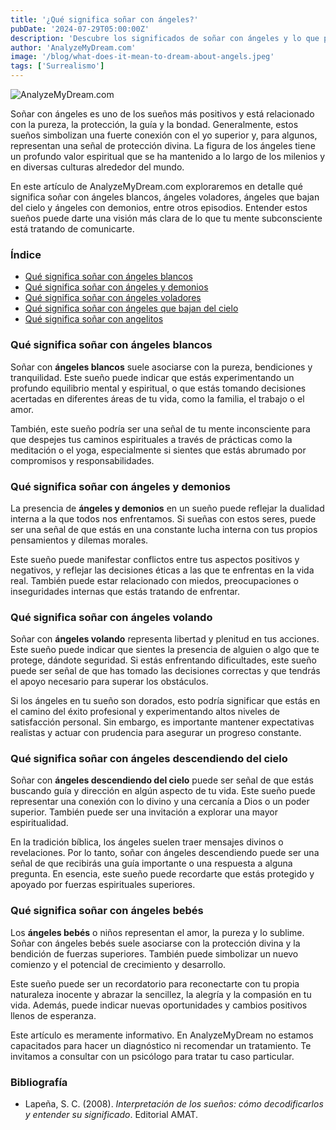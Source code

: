 ```yaml
---
title: '¿Qué significa soñar con ángeles?'
pubDate: '2024-07-29T05:00:00Z'
description: 'Descubre los significados de soñar con ángeles y lo que podrían estar diciendo sobre tu vida y espiritualidad.'
author: 'AnalyzeMyDream.com'
image: '/blog/what-does-it-mean-to-dream-about-angels.jpeg'
tags: ['Surrealismo']
---
```


![AnalyzeMyDream.com](/blog/what-does-it-mean-to-dream-about-angels.jpeg)

Soñar con ángeles es uno de los sueños más positivos y está relacionado con la pureza, la protección, la guía y la bondad. Generalmente, estos sueños simbolizan una fuerte conexión con el yo superior y, para algunos, representan una señal de protección divina. La figura de los ángeles tiene un profundo valor espiritual que se ha mantenido a lo largo de los milenios y en diversas culturas alrededor del mundo.

En este artículo de AnalyzeMyDream.com exploraremos en detalle qué significa soñar con ángeles blancos, ángeles voladores, ángeles que bajan del cielo y ángeles con demonios, entre otros episodios. Entender estos sueños puede darte una visión más clara de lo que tu mente subconsciente está tratando de comunicarte.

### Índice

- [Qué significa soñar con ángeles blancos](#que-significa-sonar-con-angeles-blancos)
- [Qué significa soñar con ángeles y demonios](#que-significa-sonar-con-angeles-y-demonios)
- [Qué significa soñar con ángeles voladores](#que-significa-sonar-con-angeles-voladores)
- [Qué significa soñar con ángeles que bajan del cielo](#que-significa-sonar-con-angeles-que-bajan-del-cielo)
- [Qué significa soñar con angelitos](#que-significa-sonar-con-angelitos-bebes)

### Qué significa soñar con ángeles blancos

Soñar con **ángeles blancos** suele asociarse con la pureza, bendiciones y tranquilidad. Este sueño puede indicar que estás experimentando un profundo equilibrio mental y espiritual, o que estás tomando decisiones acertadas en diferentes áreas de tu vida, como la familia, el trabajo o el amor.

También, este sueño podría ser una señal de tu mente inconsciente para que despejes tus caminos espirituales a través de prácticas como la meditación o el yoga, especialmente si sientes que estás abrumado por compromisos y responsabilidades.

### Qué significa soñar con ángeles y demonios

La presencia de **ángeles y demonios** en un sueño puede reflejar la dualidad interna a la que todos nos enfrentamos. Si sueñas con estos seres, puede ser una señal de que estás en una constante lucha interna con tus propios pensamientos y dilemas morales.

Este sueño puede manifestar conflictos entre tus aspectos positivos y negativos, y reflejar las decisiones éticas a las que te enfrentas en la vida real. También puede estar relacionado con miedos, preocupaciones o inseguridades internas que estás tratando de enfrentar.

### Qué significa soñar con ángeles volando

Soñar con **ángeles volando** representa libertad y plenitud en tus acciones. Este sueño puede indicar que sientes la presencia de alguien o algo que te protege, dándote seguridad. Si estás enfrentando dificultades, este sueño puede ser señal de que has tomado las decisiones correctas y que tendrás el apoyo necesario para superar los obstáculos.

Si los ángeles en tu sueño son dorados, esto podría significar que estás en el camino del éxito profesional y experimentando altos niveles de satisfacción personal. Sin embargo, es importante mantener expectativas realistas y actuar con prudencia para asegurar un progreso constante.

### Qué significa soñar con ángeles descendiendo del cielo

Soñar con **ángeles descendiendo del cielo** puede ser señal de que estás buscando guía y dirección en algún aspecto de tu vida. Este sueño puede representar una conexión con lo divino y una cercanía a Dios o un poder superior. También puede ser una invitación a explorar una mayor espiritualidad.

En la tradición bíblica, los ángeles suelen traer mensajes divinos o revelaciones. Por lo tanto, soñar con ángeles descendiendo puede ser una señal de que recibirás una guía importante o una respuesta a alguna pregunta. En esencia, este sueño puede recordarte que estás protegido y apoyado por fuerzas espirituales superiores.

### Qué significa soñar con ángeles bebés

Los **ángeles bebés** o niños representan el amor, la pureza y lo sublime. Soñar con ángeles bebés suele asociarse con la protección divina y la bendición de fuerzas superiores. También puede simbolizar un nuevo comienzo y el potencial de crecimiento y desarrollo.

Este sueño puede ser un recordatorio para reconectarte con tu propia naturaleza inocente y abrazar la sencillez, la alegría y la compasión en tu vida. Además, puede indicar nuevas oportunidades y cambios positivos llenos de esperanza.

Este artículo es meramente informativo. En AnalyzeMyDream no estamos capacitados para hacer un diagnóstico ni recomendar un tratamiento. Te invitamos a consultar con un psicólogo para tratar tu caso particular.

### Bibliografía

- Lapeña, S. C. (2008). *Interpretación de los sueños: cómo decodificarlos y entender su significado*. Editorial AMAT.